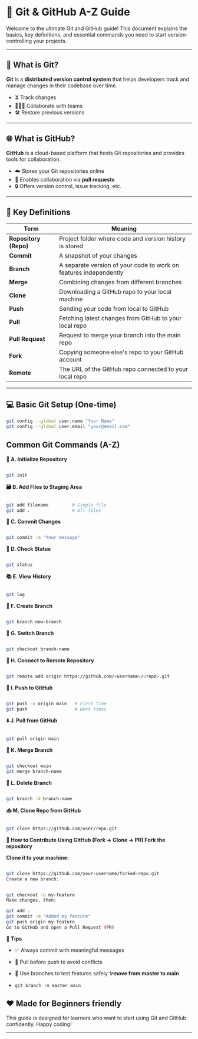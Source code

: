 # 🚀 Git & GitHub A-Z Guide

Welcome to the ultimate Git and GitHub guide! This document explains the basics, key definitions, and essential commands you need to start version-controlling your projects.

---

## 📖 What is Git?

**Git** is a **distributed version control system** that helps developers track and manage changes in their codebase over time.

- ⏳ Track changes
- 👨‍👩‍👧 Collaborate with teams
- 🛠 Restore previous versions

---

## 🌐 What is GitHub?

**GitHub** is a cloud-based platform that hosts Git repositories and provides tools for collaboration.

- ☁️ Stores your Git repositories online
- 🔁 Enables collaboration via **pull requests**
- 🔒 Offers version control, issue tracking, etc.

---

## 🧠 Key Definitions

| Term | Meaning |
|------|---------|
| **Repository (Repo)** | Project folder where code and version history is stored |
| **Commit** | A snapshot of your changes |
| **Branch** | A separate version of your code to work on features independently |
| **Merge** | Combining changes from different branches |
| **Clone** | Downloading a GitHub repo to your local machine |
| **Push** | Sending your code from local to GitHub |
| **Pull** | Fetching latest changes from GitHub to your local repo |
| **Pull Request** | Request to merge your branch into the main repo |
| **Fork** | Copying someone else's repo to your GitHub account |
| **Remote** | The URL of the GitHub repo connected to your local repo |

---

## 💻 Basic Git Setup (One-time)

``` bash
git config --global user.name "Your Name"
git config --global user.email "your@email.com"
```
## Common Git Commands (A-Z)
**📂 A. Initialize Repository**
``` bash

git init
```
**🗃️ B. Add Files to Staging Area**
``` bash

git add filename         # Single file
git add .                # All files
```
**📌 C. Commit Changes**
``` bash

git commit -m "Your message"
```
**🔁 D. Check Status**
``` bash

git status
```
**📚 E. View History**
```bash

git log
```
**🌿 F. Create Branch**
``` bash

git branch new-branch
```
**🔄 G. Switch Branch**
``` bash

git checkout branch-name
```
**🔗 H. Connect to Remote Repository**
```bash

git remote add origin https://github.com/<username>/<repo>.git
```
**🚀 I. Push to GitHub**
```bash

git push -u origin main   # First time
git push                  # Next times
```
**⬇️ J. Pull from GitHub**
```bash

git pull origin main
```
**🔀 K. Merge Branch**
```bash

git checkout main
git merge branch-name
```
**🧹 L. Delete Branch**
```bash

git branch -d branch-name
```
**📥 M. Clone Repo from GitHub**
```bash

git clone https://github.com/user/repo.git
```
**🤝 How to Contribute Using GitHub (Fork → Clone → PR)
Fork the repository**

**Clone it to your machine:**

```bash

git clone https://github.com/your-username/forked-repo.git
Create a new branch:
```
``` bash

git checkout -b my-feature
Make changes, then:
```
``` bash
git add .
git commit -m "Added my feature"
git push origin my-feature
Go to GitHub and open a Pull Request (PR)
```
**🧠 Tips**
- ✅ Always commit with meaningful messages

- 🔀 Pull before push to avoid conflicts

- 🧪 Use branches to test features safely
**✨move from master to main**
- `git branch -m master main ` 


## ❤️ Made for Beginners friendly ##
This guide is designed for learners who want to start using Git and GitHub confidently. Happy coding!



---




